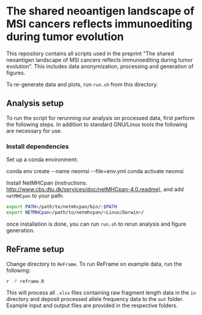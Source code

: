 # The shared neoantigen landscape of MSI cancers reflects immunoediting during tumor evolution

This repository contains all scripts used in the preprint "The shared neoantigen landscape of MSI cancers reflects immunoediting during tumor evolution". This includes data anonymization, processing and generation of figures.

To re-generate data and plots, run `run.sh` from this directory.

## Analysis setup

To run the script for rerunning our analysis on processed data, first perform the following steps.
In addition to standard GNU/Linux tools the following are necessary for use.

### Install dependencies

Set up a conda environment:

conda env create --name neomsi --file=env.yml
conda activate neomsi

Install NetMHCpan (instructions: http://www.cbs.dtu.dk/services/doc/netMHCpan-4.0.readme), and add `netMHCpan` to your path:

```bash
export PATH=/path/to/netmhcpan/bin/:$PATH
export NETMHCpan=/path/to/netmhcpan/<Linux/Darwin>/
```

once installation is done, you can run `run.sh` to rerun analysis and figure generation.

## ReFrame setup

Change directory to `ReFrame`. To run ReFrame on example data, run the following:

```bash
r -f reframe.R
```

This will process all `.xlsx` files containing raw fragment length data in the `in` directory and deposit processed
allele frequency data to the `out` folder. Example input and output files are provided in the respective folders.
